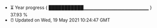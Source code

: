 - ⏳ Year progress { ███████████▁▁▁▁▁▁▁▁▁▁▁▁▁▁▁▁▁▁▁ } 37.93 %
- ⏰ Updated on Wed, 19 May 2021 10:24:47 GMT

